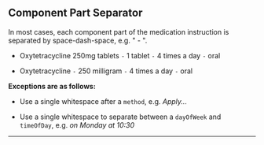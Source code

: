 ## Component Part Separator

In most cases, each component part of the medication instruction is separated by space-dash-space, e.g. " - ".

- Oxytetracycline 250mg tablets `-` 1 tablet `-` 4 times a day `-` oral

- Oxytetracycline `-` 250 milligram `-` 4 times a day `-` oral

**Exceptions are as follows:**

- Use a single whitespace after a `method`, e.g. _Apply..._

- Use a single whitespace to separate between a `dayOfWeek` and `timeOfDay`, e.g. _on Monday at 10:30_

---